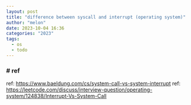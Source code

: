 ```yaml
---
layout: post
title: "difference between syscall and interrupt (operating system)"
author: "melon"
date: 2023-10-04 16:36
categories: "2023"
tags:
  - os
  - todo
---
```


### # ref
ref: https://www.baeldung.com/cs/system-call-vs-system-interrupt
ref: https://leetcode.com/discuss/interview-question/operating-system/124838/Interrupt-Vs-System-Call
